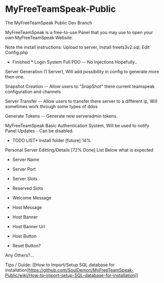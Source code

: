 # MyFreeTeamSpeak-Public
The MyFreeTeamSpeak Public Dev Branch

MyFreeTeamSpeak is a free-to-use Panel that you may use to open your own MyFreeTeamSpeak Website.

Note the install instructions:
Upload to server,
Install freets3v2.sql,
Edit Config.php

* Finished *
Login System Full PDO -- No Injections Hopefully..

Server Generation (1 Server), Will add possibility in config to generate more then one.

Snapshot Creation -- Allow users to "SnapShot" there current teamspeak configuration and channels

Server Transfer -- Allow users to transfer there server to a different ip, Will sometimes work through some types of ddos

Generate Tokens -- Generate new serveradmin tokens.

MyFreeTeamSpeak Basic Authentication System, Will be used to notify Panel Updates - Can be disabled.


* TODO LIST*
Install folder [future] 14%

Personal Server Editting/Details [72% Done] List Below what is expected

* Server Name

* Server Port

* Server Slots

* Reserved Slots

* Welcome Message

* Host Message

* Host Banner

* Host Banner Url

* Host Button

* Reset Button?

Any Others?...

Tips / Guide:
[[How to Import/Setup SQL database for installation|https://github.com/SoulDemon/MyFreeTeamSpeak-Public/wiki/How-to-import-setup-SQL-database-for-installation]]
